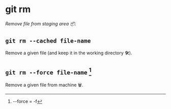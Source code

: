 # git rm

_Remove file from staging area :package:._

## `git rm --cached file-name`

Remove a given file \(and keep it in the working directory :hammer_and_wrench:\).

## `git rm --force file-name` [^f]

Remove a given file from machine :wastebasket:.

[^f]: --force = -f
